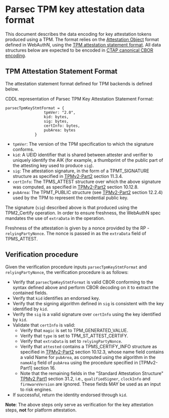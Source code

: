 # Parsec TPM key attestation data format

This document describes the data encoding for key attestation tokens produced
using a TPM. The format relies on the [Attestation
Object](https://www.w3.org/TR/webauthn/#sctn-attestation) format defined in
WebAuthN, using the [TPM attestation statement
format](https://www.w3.org/TR/webauthn-2/#sctn-tpm-attestation). All data
structures below are expected to be encoded in [CTAP canonical CBOR
encoding](https://fidoalliance.org/specs/fido-v2.0-ps-20190130/fido-client-to-authenticator-protocol-v2.0-ps-20190130.html#ctap2-canonical-cbor-encoding-form).

## TPM Attestation Statement Format

The attestation statement format defined for TPM backends is defined below.

CDDL representation of Parsec TPM Key Attestation Statement Format:

```
parsecTpmKeyStmtFormat = {
                 tpmVer: "2.0",
                 kid: bytes,
                 sig: bytes,
                 certInfo: bytes,
                 pubArea: bytes
             }
```

- `tpmVer`: The version of the TPM specification to which the signature
   conforms.
- `kid`: A UEID identifier that is shared between attester and verifier to
   uniquely identify the AIK (for example, a thumbprint of the public part of
   the attesting key used to produce `sig`).
- `sig`: The attestation signature, in the form of a TPMT_SIGNATURE structure as
   specified in
   [TPMv2-Part2](https://trustedcomputinggroup.org/wp-content/uploads/TCG_TPM2_r1p59_Part2_Structures_pub.pdf)
   section 11.3.4.
- `certInfo`: The TPMS_ATTEST structure over which the above signature was
   computed, as specified in
   [TPMv2-Part2](https://trustedcomputinggroup.org/wp-content/uploads/TCG_TPM2_r1p59_Part2_Structures_pub.pdf)
   section 10.12.8.
- `pubArea`: The TPMT_PUBLIC structure (see
   [TPMv2-Part2](https://trustedcomputinggroup.org/wp-content/uploads/TCG_TPM2_r1p59_Part2_Structures_pub.pdf)
   section 12.2.4) used by the TPM to represent the credential public key.

The signature (`sig`) described above is that produced using the TPM2_Certify
operation. In order to ensure freshness, the WebAuthN spec mandates the use of
`extraData` in the operation.

Freshness of the attestation is given by a nonce provided by the RP -
`relyingPartyNonce`. The nonce is passed in as the `extraData` field of
TPMS_ATTEST.

## Verification procedure

Given the verification procedure inputs `parsecTpmKeyStmtFormat` and
`relyingPartyNonce`, the verification procedure is as follows:

- Verify that `parsecTpmKeyStmtFormat` is valid CBOR conforming to the syntax
   defined above and perform CBOR decoding on it to extract the contained
   fields.
- Verify that `kid` identifies an endorsed key.
- Verify that the signing algorithm defined in `sig` is consistent with the key
   identified by `kid`.
- Verify the `sig` is a valid signature over `certInfo` using the key identified
   by `kid`.
- Validate that `certInfo` is valid:
   - Verify that `magic` is set to TPM_GENERATED_VALUE.
   - Verify that `type` is set to TPM_ST_ATTEST_CERTIFY.
   - Verify that `extraData` is set to `relyingPartyNonce`.
   - Verify that `attested` contains a TPMS_CERTIFY_INFO structure as specified
      in
      [TPMv2-Part2](https://trustedcomputinggroup.org/wp-content/uploads/TCG_TPM2_r1p59_Part2_Structures_pub.pdf)
      section 10.12.3, whose name field contains a valid Name for `pubArea`, as
      computed using the algorithm in the `nameAlg` field of `pubArea` using the
      procedure specified in [TPMv2-Part1] section 16.
   - Note that the remaining fields in the "Standard Attestation Structure"
      [TPMv2
      Part1](https://trustedcomputinggroup.org/wp-content/uploads/TCG_TPM2_r1p59_Part1_Architecture_pub.pdf)
      section 31.2, i.e., `qualifiedSigner`, `clockInfo` and `firmwareVersion`
      are ignored. These fields MAY be used as an input to risk engines.
- If successful, return the identity endorsed through `kid`.

**Note**: The above steps only serve as verification for the key attestation
steps, **not** for platform attestation.
